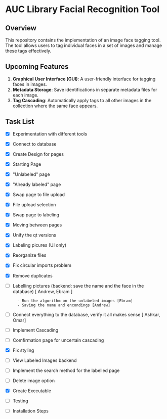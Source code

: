 # AUC Library Facial Recognition Tool

## Overview

This repository contains the implementation of an image face tagging tool. The tool allows users to tag individual faces in a set of images and manage these tags effectively.

## Upcoming Features

1. **Graphical User Interface (GUI)**: A user-friendly interface for tagging faces in images.
2. **Metadata Storage**: Save identifications in separate metadata files for each image.
3. **Tag Cascading**: Automatically apply tags to all other images in the collection where the same face appears.

## Task List

- [x] Experimentation with different tools
- [x] Connect to database
- [x] Create Design for pages
- [x] Starting Page
- [x] "Unlabeled" page
- [x] "Already labeled" page
- [x] Swap page to file upload
- [x] File upload selection
- [x] Swap page to labeling
- [x] Moving between pages
- [x] Unify the qt versions
- [x] Labeling picures (UI only)
- [x] Reorganize files
- [x] Fix circular imports problem
- [x] Remove duplicates
- [ ] Labelling pictures (backend: save the name and the face in the database) [ Andrew, Ebram ]
      
        - Run the algorithm on the unlabeled images [Ebram]
        - Saving the name and encondings [Andrew]
      
- [ ] Connect everything to the database, verify it all makes sense [ Ashkar, Omar]
- [ ] Implement Cascading
- [ ] Comfirmation page for uncertain cascading
- [x] Fix styling
- [ ] View Labeled Images backend
- [ ] Implement the search method for the labelled page 
- [ ] Delete image option
- [x] Create Executable
- [ ] Testing
- [ ] Installation Steps
